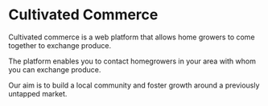Cultivated Commerce
==============
Cultivated commerce is a web platform that allows home growers to come together to exchange produce. 

The platform enables you to contact homegrowers in your area with whom you can exchange produce.

Our aim is to build a local community and foster growth around a previously untapped market.